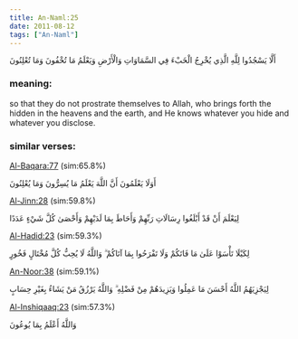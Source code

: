 ```yaml
---
title: An-Naml:25
date: 2011-08-12
tags: ["An-Naml"]
---
```

أَلَّا يَسْجُدُوا لِلَّهِ الَّذِي يُخْرِجُ الْخَبْءَ فِي السَّمَاوَاتِ وَالْأَرْضِ وَيَعْلَمُ مَا تُخْفُونَ وَمَا تُعْلِنُونَ
### meaning: 
so that they do not prostrate themselves to Allah, who brings forth the hidden in the heavens and the earth, and He knows whatever you hide and whatever you disclose.
### similar verses: 

[Al-Baqara:77](/2/77) (sim:65.8%)

أَوَلَا يَعْلَمُونَ أَنَّ اللَّهَ يَعْلَمُ مَا يُسِرُّونَ وَمَا يُعْلِنُونَ

[Al-Jinn:28](/72/28) (sim:59.8%)

لِيَعْلَمَ أَنْ قَدْ أَبْلَغُوا رِسَالَاتِ رَبِّهِمْ وَأَحَاطَ بِمَا لَدَيْهِمْ وَأَحْصَىٰ كُلَّ شَيْءٍ عَدَدًا

[Al-Hadid:23](/57/23) (sim:59.3%)

لِكَيْلَا تَأْسَوْا عَلَىٰ مَا فَاتَكُمْ وَلَا تَفْرَحُوا بِمَا آتَاكُمْ ۗ وَاللَّهُ لَا يُحِبُّ كُلَّ مُخْتَالٍ فَخُورٍ

[An-Noor:38](/24/38) (sim:59.1%)

لِيَجْزِيَهُمُ اللَّهُ أَحْسَنَ مَا عَمِلُوا وَيَزِيدَهُمْ مِنْ فَضْلِهِ ۗ وَاللَّهُ يَرْزُقُ مَنْ يَشَاءُ بِغَيْرِ حِسَابٍ

[Al-Inshiqaaq:23](/84/23) (sim:57.3%)

وَاللَّهُ أَعْلَمُ بِمَا يُوعُونَ
